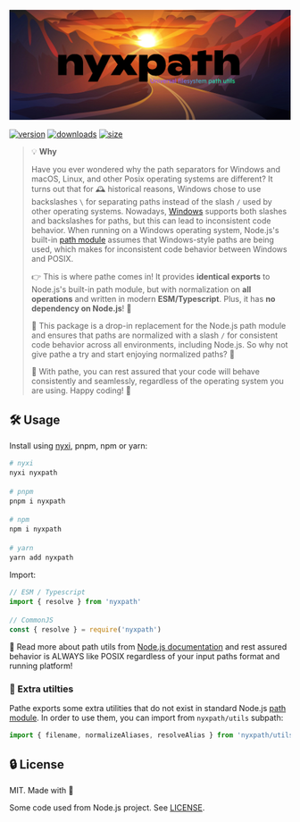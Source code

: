 ![Cover](../../.github/assets/cover-nyxpath.jpg)

[![version][npm-v-src]][npm-v-href]
[![downloads][npm-d-src]][npm-d-href]
[![size][size-src]][size-href]

>💡 **Why**
>
>Have you ever wondered why the path separators for Windows and macOS, Linux, and other Posix operating systems are different? It turns out that for 🕰️ historical reasons, Windows chose to use backslashes `\` for separating paths instead of the slash `/` used by other operating systems. Nowadays, [Windows](https://docs.microsoft.com/en-us/windows/win32/fileio/naming-a-file?redirectedfrom=MSDN) supports both slashes and backslashes for paths, but this can lead to inconsistent code behavior. When running on a Windows operating system, Node.js's built-in [path module](https://nodejs.org/api/path.html) assumes that Windows-style paths are being used, which makes for inconsistent code behavior between Windows and POSIX.
>
>👉 This is where pathe comes in! It provides **identical exports** to Node.js's built-in path module, but with normalization on **all operations** and written in modern **ESM/Typescript**. Plus, it has **no dependency on Node.js**! 🤯 
>
>🚀 This package is a drop-in replacement for the Node.js path module and ensures that paths are normalized with a slash `/` for consistent code behavior across all environments, including Node.js. So why not give pathe a try and start enjoying normalized paths? 🔧
>
>🌟 With pathe, you can rest assured that your code will behave consistently and seamlessly, regardless of the operating system you are using. Happy coding! 🚀


## 🛠️ Usage

Install using [nyxi](https://github.com/nyxblabs/nyxi), pnpm, npm or yarn:

```bash
# nyxi
nyxi nyxpath

# pnpm 
pnpm i nyxpath

# npm
npm i nyxpath

# yarn
yarn add nyxpath
```

Import:

```js
// ESM / Typescript
import { resolve } from 'nyxpath'

// CommonJS
const { resolve } = require('nyxpath')
```

📖 Read more about path utils from [Node.js documentation](https://nodejs.org/api/path.html) and rest assured behavior is ALWAYS like POSIX regardless of your input paths format and running platform!

### 🎁 Extra utilties

Pathe exports some extra utilities that do not exist in standard Node.js [path module](https://nodejs.org/api/path.html).
In order to use them, you can import from `nyxpath/utils` subpath:

```ts
import { filename, normalizeAliases, resolveAlias } from 'nyxpath/utils'
```

## 🔒 License

MIT. Made with 💞

Some code used from Node.js project. See [LICENSE](./LICENSE).

<!-- Refs -->
[npm-v-src]: https://img.shields.io/npm/v/nyxpath?style=flat-square
[npm-v-href]: https://npmjs.com/package/nyxpath

[npm-d-src]: https://img.shields.io/npm/dm/nyxpath?style=flat-square
[npm-d-href]: https://npmjs.com/package/nyxpath

[github-actions-src]: https://img.shields.io/github/workflow/status/nyxblabs/nyxpath/ci/main?style=flat-square
[github-actions-href]: https://github.com/nyxblabs/nyxpath/actions?query=workflow%3Aci

[size-src]: https://packagephobia.now.sh/badge?p=nyxpath
[size-href]: https://packagephobia.now.sh/result?p=nyxpath
